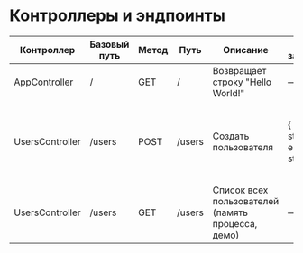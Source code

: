 # Контроллеры и эндпоинты

| Контроллер      | Базовый путь | Метод | Путь   | Описание                                          | Тело запроса                    | Ответ                                                                       |
| --------------- | ------------ | ----- | ------ | ------------------------------------------------- | ------------------------------- | --------------------------------------------------------------------------- |
| AppController   | /            | GET   | /      | Возвращает строку "Hello World!"                  | —                               | 200: "Hello World!"                                                         |
| UsersController | /users       | POST  | /users | Создать пользователя                              | { name: string, email: string } | 201: { id: number, name: string, email: string }; 400 при некорректном теле |
| UsersController | /users       | GET   | /users | Список всех пользователей (память процесса, демо) | —                               | 200: User[]                                                                 |
